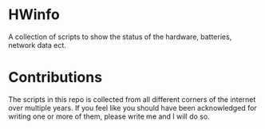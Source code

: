 HWinfo
======

A collection of scripts to show the status of the hardware, batteries, network
data ect. 

Contributions
=============
The scripts in this repo is collected from all different corners of the
internet over multiple years. If you feel like you should have been
acknowledged for writing one or more of them, please write me and I will do so.
